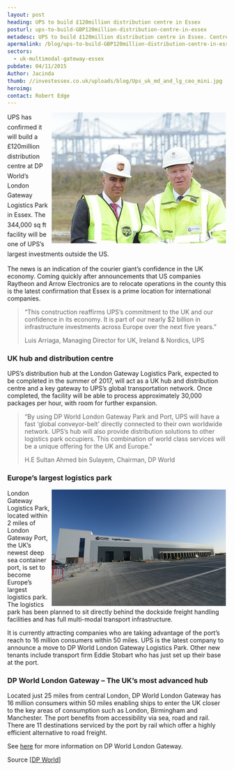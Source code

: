 ```yaml
---
layout: post
heading: UPS to build £120million distribution centre in Essex
posturl: ups-to-build-GBP120million-distribution-centre-in-essex
metadesc: UPS to build £120million distribution centre in Essex. Centre will act as a UK hub & key gateway to UPS's global transportation network.
apermalink: /blog/ups-to-build-GBP120million-distribution-centre-in-essex
sectors:
  - uk-multimodal-gateway-essex 
pubdate: 04/11/2015
Author: Jacinda
thumb: //investessex.co.uk/uploads/blog/Ups_uk_md_and_lg_ceo_mini.jpg
heroimg: 
contact: Robert Edge
---
```

<p><span style='line-height: 1.6;'><img alt='MD for UK, Ireland &amp; Nordics, UPS @ London Gatewway Logistics Park' src='../uploads/blog/UPS_uk_md_and_lg_ceo_400.jpg' style='width: 400px; height: 300px; margin-left: 2px; margin-right: 2px; float: right;'/>UPS has confirmed it will build a £120million distribution centre at DP World’s London Gateway Logistics Park in Essex. The 344,000 sq ft facility will be one of UPS’s largest investments outside the US.</span></p><p>The news is an indication of the courier giant’s confidence in the UK economy. Coming quickly after announcements that US companies Raytheon and Arrow Electronics are to relocate operations in the county this is the latest confirmation that Essex is a prime location for international companies.</p><blockquote><p>“This construction reaffirms UPS’s commitment to the UK and our confidence in its economy. It is part of our nearly $2 billion in infrastructure investments across Europe over the next five years.”</p><p>Luis Arriaga, Managing Director for UK, Ireland &amp; Nordics, UPS</p></blockquote><h3>UK hub and distribution centre</h3><p>UPS’s distribution hub at the London Gateway Logistics Park, expected to be completed in the summer of 2017, will act as a UK hub and distribution centre and a key gateway to UPS’s global transportation network. Once completed, the facility will be able to process approximately 30,000 packages per hour, with room for further expansion.</p><blockquote><p>“By using DP World London Gateway Park and Port, UPS will have a fast ‘global conveyor-belt’ directly connected to their own worldwide network. UPS’s hub will also provide distribution solutions to other logistics park occupiers. This combination of world class services will be a unique offering for the UK and Europe.”</p><p>H.E Sultan Ahmed bin Sulayem, Chairman, DP World</p></blockquote><h3>Europe’s largest logistics park</h3><p><img alt='London Gateway Logistics Centre' src='../uploads/blog/LGW_Logistics_centre_400.jpg' style='width: 400px; height: 267px; margin-left: 2px; margin-right: 2px; float: right;'/>London Gateway Logistics Park, located within 2 miles of London Gateway Port, the UK’s newest deep sea container port, is set to become Europe’s largest logistics park. The logistics park has been planned to sit directly behind the dockside freight handling facilities and has full multi-modal transport infrastructure.</p><p>It is currently attracting companies who are taking advantage of the port’s reach to 16 million consumers within 50 miles. UPS is the latest company to announce a move to DP World London Gateway Logistics Park. Other new tenants include transport firm Eddie Stobart who has just set up their base at the port.</p><h3>DP World London Gateway – The UK’s most advanced hub</h3><p>Located just 25 miles from central London, DP World London Gateway has 16 million consumers within 50 miles enabling ships to enter the UK closer to the key areas of consumption such as London, Birmingham and Manchester. The port benefits from accessibility via sea, road and rail. There are 11 destinations serviced by the port by rail which offer a highly efficient alternative to road freight.</p><p>See <a href='http://www.investessex.co.uk/studies/place-studies/london-gateway-port/'>here</a> for more information on DP World London Gateway.</p><p>Source [<a href='http://www.londongateway.com/media-page/press-releases/ups-build-new-facility-dp-world-london-gateway-logistics-park/'>DP World</a>]</p>